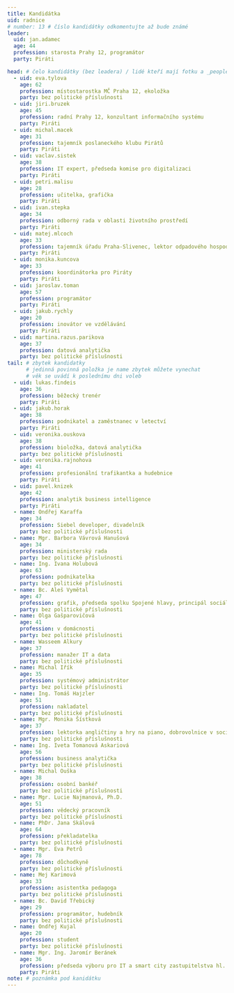 ```yaml
---
title: Kandidátka
uid: radnice
# number: 13 # číslo kandidátky odkomentujte až bude známé
leader:
  uid: jan.adamec
  age: 44
  profession: starosta Prahy 12, programátor
  party: Piráti

head: # čelo kandidátky (bez leadera) / lidé kteří mají fotku a _people/jmeno.md
  - uid: eva.tylova
    age: 62
    profession: místostarostka MČ Praha 12, ekoložka
    party: bez politické příslušnosti
  - uid: jiri.bruzek
    age: 45
    profession: radní Prahy 12, konzultant informačního systému
    party: Piráti
  - uid: michal.macek
    age: 31
    profession: tajemník poslaneckého klubu Pirátů
    party: Piráti
  - uid: vaclav.sistek
    age: 38
    profession: IT expert, předseda komise pro digitalizaci
    party: Piráti
  - uid: petri.malisu
    age: 28
    profession: učitelka, grafička
    party: Piráti
  - uid: ivan.stepka
    age: 34
    profession: odborný rada v oblasti životního prostředí
    party: Piráti
  - uid: matej.mlcoch
    age: 33
    profession: tajemník úřadu Praha-Slivenec, lektor odpadového hospodářství
    party: Piráti
  - uid: monika.kuncova
    age: 33
    profession: koordinátorka pro Piráty
    party: Piráti
  - uid: jaroslav.toman
    age: 57
    profession: programátor
    party: Piráti
  - uid: jakub.rychly
    age: 20
    profession: inovátor ve vzdělávání
    party: Piráti
  - uid: martina.razus.parikova
    age: 37
    profession: datová analytička
    party: bez politické příslušnosti
tail: # zbytek kandidatky
      # jedinná povinná položka je name zbytek můžete vynechat
      # věk se uvádí k poslednímu dni voleb
  - uid: lukas.findeis
    age: 36
    profession: běžecký trenér
    party: Piráti
  - uid: jakub.horak
    age: 38
    profession: podnikatel a zaměstnanec v letectví
    party: Piráti
  - uid: veronika.ouskova
    age: 38
    profession: bioložka, datová analytička
    party: bez politické příslušnosti
  - uid: veronika.rajnohova
    age: 41
    profession: profesionální trafikantka a hudebnice
    party: Piráti
  - uid: pavel.knizek
    age: 42
    profession: analytik business intelligence
    party: Piráti
  - name: Ondřej Karaffa
    age: 34
    profession: Siebel developer, divadelník
    party: bez politické příslušnosti
  - name: Mgr. Barbora Vávrová Hanušová
    age: 34
    profession: ministerský rada
    party: bez politické příslušnosti
  - name: Ing. Ivana Holubová
    age: 63
    profession: podnikatelka
    party: bez politické příslušnosti
  - name: Bc. Aleš Vymětal
    age: 47
    profession: grafik, předseda spolku Spojené hlavy, principál sociálního divadla
    party: bez politické příslušnosti
  - name: Olga Gašparovičová
    age: 41
    profession: v domácnosti
    party: bez politické příslušnosti
  - name: Wasseem Alkury
    age: 37
    profession: manažer IT a data
    party: bez politické příslušnosti
  - name: Michal Iřík
    age: 35
    profession: systémový administrátor
    party: bez politické příslušnosti
  - name: Ing. Tomáš Hajzler
    age: 51
    profession: nakladatel
    party: bez politické příslušnosti
  - name: Mgr. Monika Šístková
    age: 37
    profession: lektorka angličtiny a hry na piano, dobrovolnice v sociálních službách
    party: bez politické příslušnosti
  - name: Ing. Iveta Tomanová Askariová
    age: 56
    profession: business analytička
    party: bez politické příslušnosti
  - name: Michal Ouška
    age: 38
    profession: osobní bankéř
    party: bez politické příslušnosti
  - name: Mgr. Lucie Najmanová, Ph.D.
    age: 51
    profession: vědecký pracovník
    party: bez politické příslušnosti
  - name: PhDr. Jana Skálová
    age: 64
    profession: překladatelka
    party: bez politické příslušnosti
  - name: Mgr. Eva Petrů
    age: 78
    profession: důchodkyně
    party: bez politické příslušnosti
  - name: Mej Karimová
    age: 33
    profession: asistentka pedagoga
    party: bez politické příslušnosti
  - name: Bc. David Třebický
    age: 29
    profession: programátor, hudebník
    party: bez politické příslušnosti
  - name: Ondřej Kujal
    age: 20
    profession: student
    party: bez politické příslušnosti
  - name: Mgr. Ing. Jaromír Beránek
    age: 36
    profession: předseda výboru pro IT a smart city zastupitelstva hl. m. Prahy
    party: Piráti
note: # poznámka pod kanidátku
---
```

